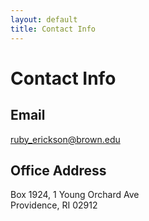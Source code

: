 ```yaml
---
layout: default
title: Contact Info
---
```

# Contact Info
## Email
[ruby_erickson@brown.edu](ruby_erickson@brown.edu)
## Office Address
Box 1924, 1 Young Orchard Ave  
Providence, RI 02912
